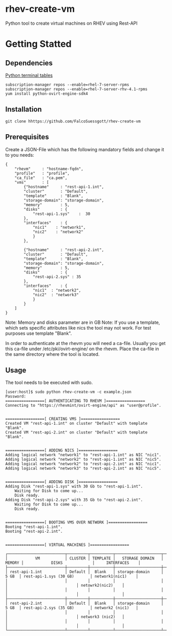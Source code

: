 # rhev-create-vm
Python tool to create virtual machines on RHEV using Rest-API

# Getting Statted
## Dependencies

[Python terminal tables](https://pypi.org/project/terminaltables/)

```
subscription-manager repos --enable=rhel-7-server-rpms
subscription-manager repos --enable=rhel-7-server-rhv-4.1-rpms
yum install python-ovirt-engine-sdk4
```

## Installation
```
git clone hhttps://github.com/FalcoSuessgott/rhev-create-vm
```

## Prerequisites
Create a JSON-File which has the following mandatory fields and change it to you needs:

```
{
    "rhevm"     : "hostname-fqdn",
    "profile"   : "profile",
    "ca_file"   : "ca.pem",
    "vms"       : [
        {"hostname"     : "rest-api-1.int",
        "cluster"       : "Default",
        "template"      : "Blank",
        "storage-domain": "storage-domain",
        "memory"        : 5,
        "disks"         : {
            "rest-api-1.sys"    :  30
        },
        "interfaces"    : {
            "nic1"    : "network1",
            "nic2"    : "network2"
            }
        },
 
        {"hostname"     : "rest-api-2.int",
        "cluster"       : "Default",
        "template"      : "Blank",
        "storage-domain": "storage-domain",
        "memory"        : 5,
        "disks"         : {
            "rest-api-2.sys" : 35
        },
        "interfaces"    : {
            "nic1"  : "network2",
            "nic2"  : "network3"
            }
        }
    ]
}
```
Note: Memory and disks parameter are in GB
Note: If you use a template, which sets specific attributes like nics the tool may not work. For test purposes use template "Blank".

In order to authenticate at the rhevm you will need a ca-file. Usually you get this ca-file under /etc/pki/ovirt-engine/ on the rhevm. Place the ca-file in the same directory where the tool is located.

## Usage
The tool needs to be executed with sudo.
```
[user:host]$ sudo python rhev-create-vm -c example.json
Password:
=================[ AUTHENTICATING TO RHEVM ]=================
Connecting to "https://rhevmint/ovirt-engine/api" as "user@profile".


=================[ CREATING VMS ]=================
Created VM "rest-api-1.int" on cluster "Default" with template "Blank".
Created VM "rest-api-2.int" on cluster "Default" with template "Blank".


=================[ ADDING NICS ]=================
Adding logical network "network1" to "rest-api-1.int" as NIC "nic1".
Adding logical network "network2" to "rest-api-1.int" as NIC "nic5".
Adding logical network "network2" to "rest-api-2.int" as NIC "nic1".
Adding logical network "network3" to "rest-api-2.int" as NIC "nic5".


=================[ ADDING DISK ]=================
Adding Disk "rest-api-1.sys" with 30 Gb to "rest-api-1.int".
	Waiting for Disk to come up...
	Disk ready.
Adding Disk "rest-api-2.sys" with 35 Gb to "rest-api-2.int".
	Waiting for Disk to come up...
	Disk ready.


=================[ BOOTING VMS OVER NETWORK ]=================
Booting "rest-api-1.int".
Booting "rest-api-2.int".


=================[ VIRTUAL MACHINES ]=================

┌─────────────────────────┬─────────┬──────────┬────────────────────┬────────┬──────────────────────────────┬───────────────────┐
│            VM           │ CLUSTER │ TEMPLATE │   STORAGE DOMAIN   │ MEMORY │            DISKS             │     INTERFACES    │
├─────────────────────────┼─────────┼──────────┼────────────────────┼────────┼──────────────────────────────┼───────────────────┤
│ rest-api-1.int          │ Default │  Blank   │ storage-domain     │  5 GB  │ rest-api-1.sys (30 GB)       │ network1(nic1)    │
│                         │         │          │                    │        │                              │ netowrk2(nic2)    │
│                         │         │          │                    │        │                              │                   │
├─────────────────────────┼─────────┼──────────┼────────────────────┼────────┼──────────────────────────────┼───────────────────┤
│ rest-api-2.int          │ Default │  Blank   │ storage-domain     │  5 GB  │ rest-api-2.sys (35 GB)       │ network2 (nic1)   │
│                         │         │          │                    │        │                              │ network3 (nic2)   │
│                         │         │          │                    │        │                              │                   │
└─────────────────────────┴─────────┴──────────┴────────────────────┴────────┴──────────────────────────────┴───────────────────┘

```


